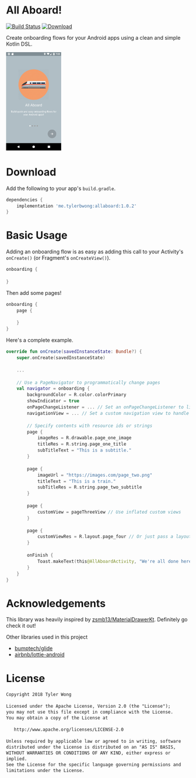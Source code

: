 # All Aboard!

[![Build Status](https://travis-ci.org/tylerbwong/AllAboard.svg?branch=master)](https://travis-ci.org/tylerbwong/AllAboard)
[![Download](https://api.bintray.com/packages/tylerbwong/maven/AllAboard/images/download.svg)](https://bintray.com/tylerbwong/maven/AllAboard/_latestVersion)

Create onboarding flows for your Android apps using a clean and simple Kotlin DSL.

<img src="/art/screenshot.png" width="30%">

# Download

Add the following to your app's ```build.gradle```.

```gradle
dependencies {
    implementation 'me.tylerbwong:allaboard:1.0.2'
}
```

# Basic Usage

Adding an onboarding flow is as easy as adding this call to your Activity's ```onCreate()``` (or Fragment's ```onCreateView()```).

```kotlin
onboarding {
    
}
```

Then add some pages! 

```kotlin
onboarding {
    page {
        
    }
}
```

Here's a complete example.

```kotlin
override fun onCreate(savedInstanceState: Bundle?) {
    super.onCreate(savedInstanceState)
    
    ...
    
    // Use a PageNavigator to programmatically change pages
    val navigator = onboarding {
        backgroundColor = R.color.colorPrimary
        showIndicator = true
        onPageChangeListener = ... // Set an onPageChangeListener to listen to page changes
        navigationView = ... // Set a custom navigation view to handle switching pages
        
        // Specify contents with resource ids or strings
        page {
            imageRes = R.drawable.page_one_image
            titleRes = R.string.page_one_title
            subTitleText = "This is a subtitle."
        }
    
        page {
            imageUrl = "https://images.com/page_two.png"
            titleText = "This is a train."
            subTitleRes = R.string.page_two_subtitle
        }
    
        page {
            customView = pageThreeView // Use inflated custom views
        }
    
        page {
            customViewRes = R.layout.page_four // Or just pass a layout resource id!
        }
    
        onFinish {
            Toast.makeText(this@AllAboardActivity, "We're all done here!", Toast.LENGTH_LONG).show()
        }
    }
}
```

# Acknowledgements

This library was heavily inspired by [zsmb13/MaterialDrawerKt](https://github.com/zsmb13/MaterialDrawerKt). Definitely go check it out!

Other libraries used in this project

* [bumptech/glide](https://github.com/bumptech/glide)
* [airbnb/lottie-android](https://github.com/airbnb/lottie-android)

# License

    Copyright 2018 Tyler Wong

    Licensed under the Apache License, Version 2.0 (the "License");
    you may not use this file except in compliance with the License.
    You may obtain a copy of the License at

       http://www.apache.org/licenses/LICENSE-2.0

    Unless required by applicable law or agreed to in writing, software
    distributed under the License is distributed on an "AS IS" BASIS,
    WITHOUT WARRANTIES OR CONDITIONS OF ANY KIND, either express or implied.
    See the License for the specific language governing permissions and
    limitations under the License.
    
